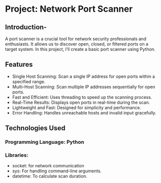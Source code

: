 # Project: Network Port Scanner

## Introduction-
A port scanner is a crucial tool for network security professionals and enthusiasts. It allows us to discover open, closed, or filtered ports on a target system. In this project, I’ll create a basic port scanner using Python.

## Features
- Single Host Scanning: Scan a single IP address for open ports within a specified range.
- Multi-Host Scanning: Scan multiple IP addresses sequentially for open ports.
- Fast and Efficient: Uses threading to speed up the scanning process.
- Real-Time Results: Displays open ports in real-time during the scan.
- Lightweight and Fast: Designed for simplicity and performance.
- Error Handling: Handles unreachable hosts and invalid input gracefully.

## Technologies Used

### Programming Language: Python
### Libraries:
- socket: for network communication
- sys: For handling command-line arguments.
- datetime: To calculate scan duration.
